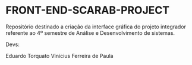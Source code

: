 # FRONT-END-SCARAB-PROJECT
Repositório destinado a criação da interface gráfica do projeto integrador referente ao 4º semestre de Análise e Desenvolvimento de sistemas.


Devs:

Eduardo Torquato
Vinícius Ferreira de Paula